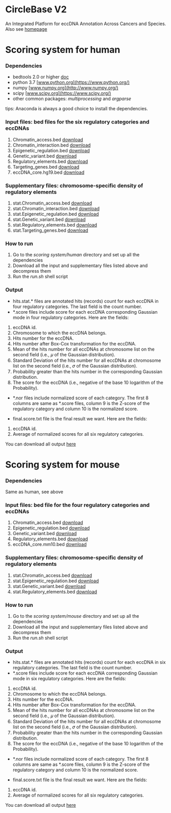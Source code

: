 # CircleBase V2
An Integrated Platform for eccDNA Annotation Across Cancers and Species. Also see [homepage](http://circlebase2.maolab.org/)


# Scoring system for human
### Dependencies
- bedtools 2.0 or higher [doc](http://bedtools.readthedocs.io/)
- python 3.7 [www.python.org](https://www.python.org/)
- numpy [www.numpy.org](http://www.numpy.org/)
- scipy [www.scipy.org](https://www.scipy.org/)
- other common packages: *multiprocessing* and *argparse*

tips: Anaconda is always a good choice to install the dependencies.

### Input files: bed files for the six regulatory categories and eccDNAs
1. Chromatin_access.bed [download](http://circlebasev2.beyondthe.top:580/assets/data/get_score/Chromatin_access.bed.gz)
2. Chromatin_interaction.bed [download](http://circlebasev2.beyondthe.top:580/assets/data/get_score/Chromatin_interaction.bed.gz)
3. Epigenetic_regulation.bed [download](http://circlebasev2.beyondthe.top:580/assets/data/get_score/Epigenetic_regulation.bed.gz)
4. Genetic_variant.bed [download](http://circlebasev2.beyondthe.top:580/assets/data/get_score/Genetic_variant.bed.gz)
5. Regulatory_elements.bed [download](http://circlebasev2.beyondthe.top:580/assets/data/get_score/Regulatory_elements.bed.gz)
6. Targeting_genes.bed [download](http://circlebasev2.beyondthe.top:580/assets/data/get_score/Targeting_genes.bed.gz)
7. eccDNA_core.hg19.bed [download](http://circlebasev2.beyondthe.top:580/assets/data/get_score/eccDNA_core.hg19.bed.gz)

### Supplementary files: chromosome-specific density of regulatory elements
1. stat.Chromatin_access.bed [download](http://circlebasev2.beyondthe.top:580/assets/data/get_score/stat.Chromatin_access.bed.gz)
2. stat.Chromatin_interaction.bed [download](http://circlebasev2.beyondthe.top:580/assets/data/get_score/stat.Chromatin_interaction.bed.gz)
3. stat.Epigenetic_regulation.bed [download](http://circlebasev2.beyondthe.top:580/assets/data/get_score/stat.Epigenetic_regulation.bed.gz)
4. stat.Genetic_variant.bed [download](http://circlebasev2.beyondthe.top:580/assets/data/get_score/stat.Genetic_variant.bed.gz)
5. stat.Regulatory_elements.bed [download](http://circlebasev2.beyondthe.top:580/assets/data/get_score/stat.Regulatory_elements.bed.gz)
6. stat.Targeting_genes.bed [download](http://circlebasev2.beyondthe.top:580/assets/data/get_score/stat.Targeting_genes.bed.gz)


### How to run
1. Go to the *scoring system/human* directory and set up all the dependencies
2. Download all the input and supplementary files listed above and decompress them
3. Run the *run.sh* shell script

### Output
- hits.stat.* files are annotated hits (records) count for each eccDNA in four regulatory categories. The last field is the count number.
- *.score files include score for each eccDNA corresponding Gaussian mode in four regulatory categories. Here are the fields:
1. eccDNA id.
2. Chromosome to which the eccDNA belongs.
3. Hits number for the eccDNA.
4. Hits number after Box-Cox transformation for the eccDNA.
5. Mean of the hits number for all eccDNAs at chromosome list on the second field (i.e., 𝜇 of the Gaussian distribution).
6. Standard Deviation of the hits number for all eccDNAs at chromosome list on the second field (i.e., 𝜎 of the Gaussian distribution).
7. Probability greater than the hits number in the corresponding Gaussian  distribution.
8. The score for the eccDNA (i.e., negative of the base 10 logarithm of the Probability).
- *.nor files include normalized score of each category. The first 8 columns are same as *.score files, column 9 is the Z-score of the regulatory category and column 10 is the normalized score.
 
- final.score.txt file is the final result we want. Here are the fields:
1. eccDNA id.
2. Average of normalized scores for all six regulatory categories.

You can download all output [here](http://circlebasev2.beyondthe.top:580/assets/data/get_score/score_system_result.tar.gz)



# Scoring system for mouse
### Dependencies
Same as human, see above

### Input files: bed file for the four regulatory categories and eccDNAs
1. Chromatin_access.bed [download](http://circlebasev2.beyondthe.top:580/assets/data/get_score_mouse/Chromatin_access.bed.gz)
2. Epigenetic_regulation.bed [download](http://circlebasev2.beyondthe.top:580/assets/data/get_score_mouse/Epigenetic_regulation.bed.gz)
3. Genetic_variant.bed [download](http://circlebasev2.beyondthe.top:580/assets/data/get_score_mouse/Genetic_variant.bed.gz)
4. Regulatory_elements.bed [download](http://circlebasev2.beyondthe.top:580/assets/data/get_score_mouse/Regulatory_elements.bed.gz)
5. eccDNA_core.mm10.bed [download](http://circlebasev2.beyondthe.top:580/assets/data/get_score_mouse/eccDNA_core.mm10.bed.gz)

### Supplementary files: chromosome-specific density of regulatory elements
1. stat.Chromatin_access.bed [download](http://circlebasev2.beyondthe.top:580/assets/data/get_score_mouse/stat.Chromatin_access.bed.gz)
2. stat.Epigenetic_regulation.bed [download](http://circlebasev2.beyondthe.top:580/assets/data/get_score_mouse/stat.Epigenetic_regulation.bed.gz)
3. stat.Genetic_variant.bed [download](http://circlebasev2.beyondthe.top:580/assets/data/get_score_mouse/stat.Genetic_variant.bed.gz)
4. stat.Regulatory_elements.bed [download](http://circlebasev2.beyondthe.top:580/assets/data/get_score_mouse/stat.Regulatory_elements.bed.gz)


### How to run
1. Go to the *scoring system/mouse* directory and set up all the dependencies
2. Download all the input and supplementary files listed above and decompress them
3. Run the *run.sh* shell script

### Output
- hits.stat.* files are annotated hits (records) count for each eccDNA in six regulatory categories. The last field is the count number.
- *.score files include score for each eccDNA corresponding Gaussian mode in six regulatory categories. Here are the fields:
1. eccDNA id.
2. Chromosome to which the eccDNA belongs.
3. Hits number for the eccDNA.
4. Hits number after Box-Cox transformation for the eccDNA.
5. Mean of the hits number for all eccDNAs at chromosome list on the second field (i.e., 𝜇 of the Gaussian distribution).
6. Standard Deviation of the hits number for all eccDNAs at chromosome list on the second field (i.e., 𝜎 of the Gaussian distribution).
7. Probability greater than the hits number in the corresponding Gaussian  distribution.
8. The score for the eccDNA (i.e., negative of the base 10 logarithm of the Probability).
- *.nor files include normalized score of each category. The first 8 columns are same as *.score files, column 9 is the Z-score of the regulatory category and column 10 is the normalized score.
 
- final.score.txt file is the final result we want. Here are the fields:
1. eccDNA id.
2. Average of normalized scores for all six regulatory categories.

You can download all output [here](http://circlebasev2.beyondthe.top:580/assets/data/get_score_mouse/score_system_result.tar.gz)


